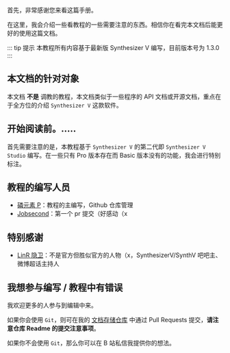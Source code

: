 首先，非常感谢您来看这篇手册。

在这里，我会介绍一些看教程的一些需要注意的东西。相信你在看完本文档后能更好的使用这篇文档。

::: tip 提示
本教程所有内容基于最新版 Synthesizer V 编写，目前版本号为 1.3.0
:::

## 本文档的针对对象
本文档 **不是** 调教的教程，本文档类似于一些程序的 API 文档或开源文档，重点在于全方位的介绍 `Synthesizer V` 这款软件。

## 开始阅读前。.....
首先需要注意的是，本教程基于 `Synthesizer V` 的第二代即 `Synthesizer V Studio` 编写。在一些只有 Pro 版本存在而 Basic 版本没有的功能，我会进行特别标注。

## 教程的编写人员
* [磷元素 P](https://space.bilibili.com/273891297)：教程的主编写，Github 仓库管理
* [Jobsecond](https://github.com/Jobsecond)：第一个 pr 提交（好感动（x

## 特别感谢
* [LinR 隐卫](https://space.bilibili.com/8109148)：不是官方但胜似官方的人物（x，SynthesizerV/SynthV 吧吧主、微博超话主持人

## 我想参与编写 / 教程中有错误
我欢迎更多的人参与到编辑中来。

如果你会使用 `Git`，则可在我的 [文档存储仓库](https://github.com/linyuansup/synthesizer-v-r2-docs/) 中通过 Pull Requests 提交，**请注意仓库 Readme 的提交注意事项**。

如果你不会使用 `Git`，那么你可以在 B 站私信我提供你的想法。

<Vssue :title="$title" />